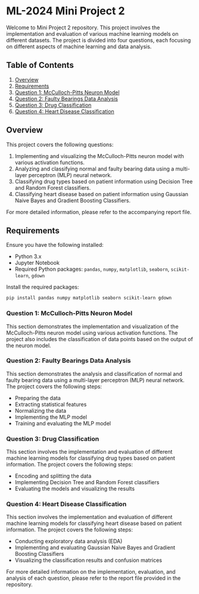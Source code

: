 # ML-2024  Mini Project 2

Welcome to Mini Project 2 repository. This project involves the implementation and evaluation of various machine learning models on different datasets. The project is divided into four questions, each focusing on different aspects of machine learning and data analysis.

## Table of Contents

1. [Overview](#overview)
2. [Requirements](#requirements)
3. [Question 1: McCulloch-Pitts Neuron Model](#question-1-mcculloch-pitts-neuron-model)
4. [Question 2: Faulty Bearings Data Analysis](#question-2-faulty-bearings-data-analysis)
5. [Question 3: Drug Classification](#question-3-drug-classification)
6. [Question 4: Heart Disease Classification](#question-4-heart-disease-classification)


## Overview

This project covers the following questions:
1. Implementing and visualizing the McCulloch-Pitts neuron model with various activation functions.
2. Analyzing and classifying normal and faulty bearing data using a multi-layer perceptron (MLP) neural network.
3. Classifying drug types based on patient information using Decision Tree and Random Forest classifiers.
4. Classifying heart disease based on patient information using Gaussian Naive Bayes and Gradient Boosting Classifiers.

For more detailed information, please refer to the accompanying report file.

## Requirements

Ensure you have the following installed:
- Python 3.x
- Jupyter Notebook
- Required Python packages: `pandas`, `numpy`, `matplotlib`, `seaborn`, `scikit-learn`, `gdown`

Install the required packages:
```bash
pip install pandas numpy matplotlib seaborn scikit-learn gdown
```

### Question 1: McCulloch-Pitts Neuron Model
This section demonstrates the implementation and visualization of the McCulloch-Pitts neuron model using various activation functions. The project also includes the classification of data points based on the output of the neuron model.

### Question 2: Faulty Bearings Data Analysis
This section demonstrates the analysis and classification of normal and faulty bearing data using a multi-layer perceptron (MLP) neural network. The project covers the following steps:

- Preparing the data
- Extracting statistical features
- Normalizing the data
- Implementing the MLP model
- Training and evaluating the MLP model

### Question 3: Drug Classification
This section involves the implementation and evaluation of different machine learning models for classifying drug types based on patient information. The project covers the following steps:

- Encoding and splitting the data
- Implementing Decision Tree and Random Forest classifiers
- Evaluating the models and visualizing the results


### Question 4: Heart Disease Classification
This section involves the implementation and evaluation of different machine learning models for classifying heart disease based on patient information. The project covers the following steps:

- Conducting exploratory data analysis (EDA)
- Implementing and evaluating Gaussian Naive Bayes and Gradient Boosting Classifiers
- Visualizing the classification results and confusion matrices


For more detailed information on the implementation, evaluation, and analysis of each question, please refer to the report file provided in the repository.
